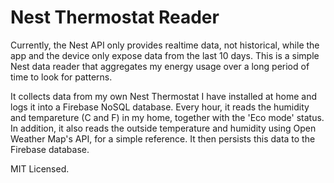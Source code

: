 # Nest Thermostat Reader

Currently, the Nest API only provides realtime data, not historical, while the app and the device only expose data from the last 10 days. This is a simple Nest data reader that aggregates my energy usage over a long period of time to look for patterns.

It collects data from my own Nest Thermostat I have installed at home and logs it into a Firebase NoSQL database. Every hour, it reads the humidity and tempareture (C and F) in my home, together with the 'Eco mode' status. In addition, it also reads the outside temperature and humidity using Open Weather Map's API, for a simple reference. It then persists this data to the Firebase database.

MIT Licensed.